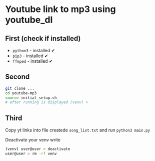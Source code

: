 # Youtube link to mp3 using youtube_dl

## First (check if installed)
- `python3` - installed ✔
- `pip3` - installed ✔
- `ffmped` - installed ✔

## Second
```bash
git clone ...
cd youtube-mp3
source initial_setup.sh
# after running is displayed (venv) >
```

## Third
Copy yt links into file createde `song_list.txt` and run 
`python3 main.py`

Deactivate your venv write 
```bash
(venv) user@user > deactivate
user@user > rm -rf venv
```

